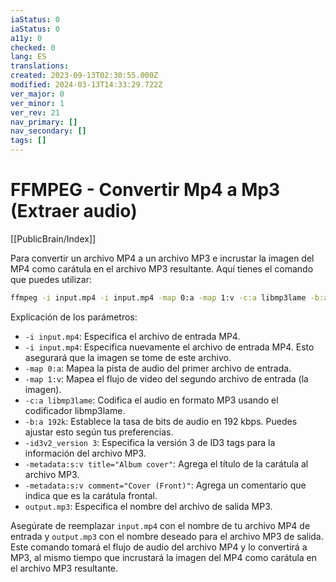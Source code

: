 ```yaml
---
iaStatus: 0
iaStatus: 0
a11y: 0
checked: 0
lang: ES
translations: 
created: 2023-09-13T02:30:55.000Z
modified: 2024-03-13T14:33:29.722Z
ver_major: 0
ver_minor: 1
ver_rev: 21
nav_primary: []
nav_secondary: []
tags: []
---
```

# FFMPEG - Convertir Mp4 a Mp3 (Extraer audio)

[[PublicBrain/Index]]

Para convertir un archivo MP4 a un archivo MP3 e incrustar la imagen del MP4 como carátula en el archivo MP3 resultante. Aquí tienes el comando que puedes utilizar:

```sh
ffmpeg -i input.mp4 -i input.mp4 -map 0:a -map 1:v -c:a libmp3lame -b:a 192k -id3v2_version 3 -metadata:s:v title="Album cover" -metadata:s:v comment="Cover (Front)" output.mp3
```

Explicación de los parámetros:

- `-i input.mp4`: Especifica el archivo de entrada MP4.
- `-i input.mp4`: Especifica nuevamente el archivo de entrada MP4. Esto asegurará que la imagen se tome de este archivo.
- `-map 0:a`: Mapea la pista de audio del primer archivo de entrada.
- `-map 1:v`: Mapea el flujo de video del segundo archivo de entrada (la imagen).
- `-c:a libmp3lame`: Codifica el audio en formato MP3 usando el codificador libmp3lame.
- `-b:a 192k`: Establece la tasa de bits de audio en 192 kbps. Puedes ajustar esto según tus preferencias.
- `-id3v2_version 3`: Especifica la versión 3 de ID3 tags para la información del archivo MP3.
- `-metadata:s:v title="Album cover"`: Agrega el título de la carátula al archivo MP3.
- `-metadata:s:v comment="Cover (Front)"`: Agrega un comentario que indica que es la carátula frontal.
- `output.mp3`: Especifica el nombre del archivo de salida MP3.

Asegúrate de reemplazar `input.mp4` con el nombre de tu archivo MP4 de entrada y `output.mp3` con el nombre deseado para el archivo MP3 de salida. Este comando tomará el flujo de audio del archivo MP4 y lo convertirá a MP3, al mismo tiempo que incrustará la imagen del MP4 como carátula en el archivo MP3 resultante.
